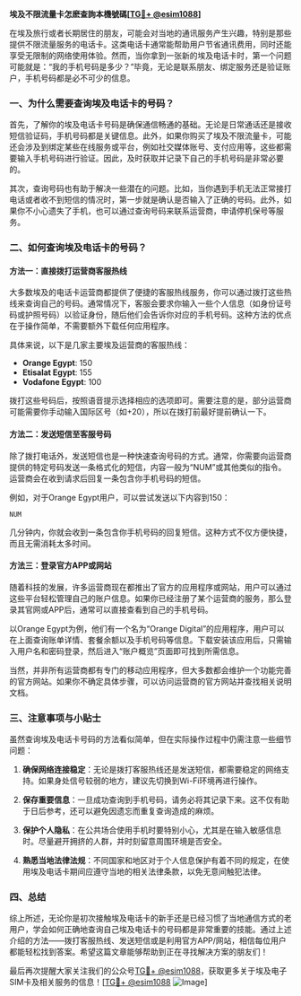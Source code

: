 **埃及不限流量卡怎麽查詢本機號碼[[TG💪+ @esim1088](https://t.me/s/esim1088)]**

在埃及旅行或者长期居住的朋友，可能会对当地的通讯服务产生兴趣，特别是那些提供不限流量服务的电话卡。这类电话卡通常能帮助用户节省通讯费用，同时还能享受无限制的网络使用体验。然而，当你拿到一张新的埃及电话卡时，第一个问题可能就是：“我的手机号码是多少？”毕竟，无论是联系朋友、绑定服务还是验证账户，手机号码都是必不可少的信息。

### 一、为什么需要查询埃及电话卡的号码？

首先，了解你的埃及电话卡号码是确保通信畅通的基础。无论是日常通话还是接收短信验证码，手机号码都是关键信息。此外，如果你购买了埃及不限流量卡，可能还会涉及到绑定某些在线服务或平台，例如社交媒体账号、支付应用等，这些都需要输入手机号码进行验证。因此，及时获取并记录下自己的手机号码是非常必要的。

其次，查询号码也有助于解决一些潜在的问题。比如，当你遇到手机无法正常接打电话或者收不到短信的情况时，第一步就是确认是否输入了正确的号码。此外，如果你不小心遗失了手机，也可以通过查询号码来联系运营商，申请停机保号等服务。

### 二、如何查询埃及电话卡的号码？

#### 方法一：直接拨打运营商客服热线

大多数埃及的电话卡运营商都提供了便捷的客服热线服务，你可以通过拨打这些热线来查询自己的号码。通常情况下，客服会要求你输入一些个人信息（如身份证号码或护照号码）以验证身份，随后他们会告诉你对应的手机号码。这种方法的优点在于操作简单，不需要额外下载任何应用程序。

具体来说，以下是几家主要埃及运营商的客服热线：

- **Orange Egypt**: 150
- **Etisalat Egypt**: 155
- **Vodafone Egypt**: 100

拨打这些号码后，按照语音提示选择相应的选项即可。需要注意的是，部分运营商可能需要你手动输入国际区号（如+20），所以在拨打前最好提前确认一下。

#### 方法二：发送短信至客服号码

除了拨打电话外，发送短信也是一种快速查询号码的方式。通常，你需要向运营商提供的特定号码发送一条格式化的短信，内容一般为“NUM”或其他类似的指令。运营商会在收到请求后回复一条包含你手机号码的短信。

例如，对于Orange Egypt用户，可以尝试发送以下内容到150：

```
NUM
```

几分钟内，你就会收到一条包含你手机号码的回复短信。这种方式不仅方便快捷，而且无需消耗太多时间。

#### 方法三：登录官方APP或网站

随着科技的发展，许多运营商现在都推出了官方的应用程序或网站，用户可以通过这些平台轻松管理自己的账户信息。如果你已经注册了某个运营商的服务，那么登录其官网或APP后，通常可以直接查看到自己的手机号码。

以Orange Egypt为例，他们有一个名为“Orange Digital”的应用程序，用户可以在上面查询账单详情、套餐余额以及手机号码等信息。下载安装该应用后，只需输入用户名和密码登录，然后进入“账户概览”页面即可找到所需信息。

当然，并非所有运营商都有专门的移动应用程序，但大多数都会维护一个功能完善的官方网站。如果你不确定具体步骤，可以访问运营商的官方网站并查找相关说明文档。

### 三、注意事项与小贴士

虽然查询埃及电话卡号码的方法看似简单，但在实际操作过程中仍需注意一些细节问题：

1. **确保网络连接稳定**：无论是拨打客服热线还是发送短信，都需要稳定的网络支持。如果身处信号较弱的地方，建议先切换到Wi-Fi环境再进行操作。
   
2. **保存重要信息**：一旦成功查询到手机号码，请务必将其记录下来。这不仅有助于日后参考，还可以避免因遗忘而重复查询造成的麻烦。

3. **保护个人隐私**：在公共场合使用手机时要特别小心，尤其是在输入敏感信息时。尽量避开拥挤的人群，并时刻留意周围环境是否安全。

4. **熟悉当地法律法规**：不同国家和地区对于个人信息保护有着不同的规定，在使用埃及电话卡期间应遵守当地的相关法律条款，以免无意间触犯法律。

### 四、总结

综上所述，无论你是初次接触埃及电话卡的新手还是已经习惯了当地通信方式的老用户，学会如何正确地查询自己埃及电话卡的号码都是非常重要的技能。通过上述介绍的方法——拨打客服热线、发送短信或是利用官方APP/网站，相信每位用户都能轻松找到答案。希望这篇文章能够帮助到正在寻找解决方案的朋友们！

最后再次提醒大家关注我们的公众号[TG💪+ @esim1088](https://t.me/s/esim1088)，获取更多关于埃及电子SIM卡及相关服务的信息！[[TG💪+ @esim1088](https://t.me/s/esim1088) ![Image](https://i.postimg.cc/4NQfJmqS/Snipaste-2025-05-13-00-14-12.png)]